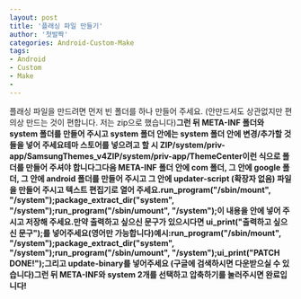 ```yaml
---
layout: post
title: '플래싱 파일 만들기'
author: '첫발짝'
categories: Android-Custom-Make
tags:
- Android
- Custom
- Make
-
---
```



<script> location.href='https://cafe.naver.com/develoid/839530' ; </script>

<p>플래싱 파일을 만드려면 먼저 빈 폴더를 하나 만들어 주세요. (안만드셔도 상관없지만 편의상 만드는 것이 편합니다. 저는 zip으로 했습니다)<b>그런 뒤 META-INF 폴더와 system 폴더를 만들어 주시고 system 폴더 안에는 system 폴더 안에 변경/추가할 것들을 넣어 주세요<b>테마 스토어를 넣으려고 할 시 <b>ZIP/system/priv-app/SamsungThemes_v4<b>ZIP/system/priv-app/ThemeCenter<b><b>이런 식으로 폴더를 만들어 주셔야 합니다<b><b>그다음 META-INF 폴더 안에 com 폴더, 그 안에 google 폴더, 그 안에 android 폴더를 만들어 주시고 그 안에 updater-script (확장자 없음) 파일을 만들어 주시고 텍스트 편집기로 열어 주세요.<b><b>run_program("/sbin/mount", "/system");<b>package_extract_dir("system", "/system");<b>run_program("/sbin/umount", "/system");<b><b>이 내용을 안에 넣어 주시고 저장해 주세요.<b>만약 출력하고 싶으신 문구가 있으시다면 ui_print("출력하고 싶으신 문구");<b>를 넣어주세요(영어만 가능합니다)<b><b>예시:<b><b>run_program("/sbin/mount", "/system");<b>package_extract_dir("system", "/system");<b>run_program("/sbin/umount", "/system");<b>ui_print("PATCH DONE!");<b><b>그리고 update-binary를 넣어주세요 (구글에 검색하시면 다운받으실 수 있습니다)<b>그런 뒤 META-INF와 system 2개를 선택하고 압축하기를 눌러주시면 완료입니다!</p>

